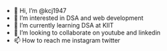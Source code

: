 - 👋 Hi, I’m @kcj1947
- 👀 I’m interested in DSA and web development
- 🌱 I’m currently learning DSA at KIIT
- 💞️ I’m looking to collaborate on youtube and linkedin
- 📫 How to reach me instagram twitter

<!---
kcj1947/kcj1947 is a ✨ special ✨ repository because its `README.md` (this file) appears on your GitHub profile.
You can click the Preview link to take a look at your changes.
--->

